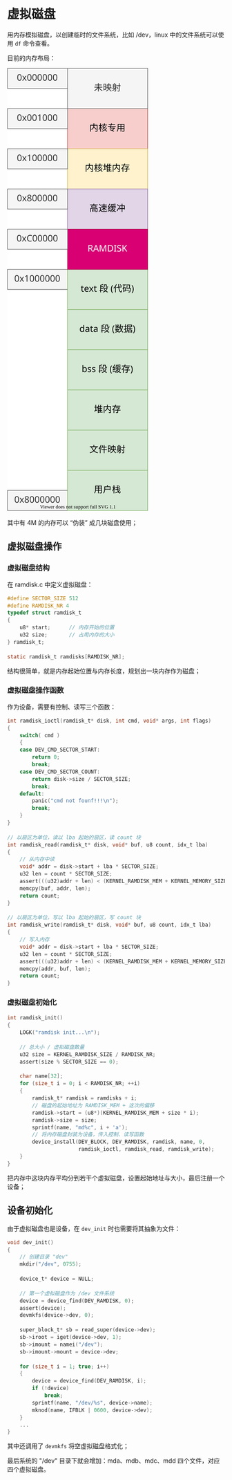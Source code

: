 # 虚拟磁盘

用内存模拟磁盘，以创建临时的文件系统，比如 /dev，linux 中的文件系统可以使用 `df` 命令查看。

目前的内存布局：

![](./pics/memory_map.drawio.svg)

其中有 4M 的内存可以 “伪装” 成几块磁盘使用；


## 虚拟磁盘操作

### 虚拟磁盘结构

在 ramdisk.c 中定义虚拟磁盘：

```c
#define SECTOR_SIZE 512
#define RAMDISK_NR 4
typedef struct ramdisk_t
{   
    u8* start;      // 内存开始的位置
    u32 size;       // 占用内存的大小
} ramdisk_t;

static ramdisk_t ramdisks[RAMDISK_NR];
```

结构很简单，就是内存起始位置与内存长度，规划出一块内存作为磁盘；

### 虚拟磁盘操作函数

作为设备，需要有控制、读写三个函数：

````c
int ramdisk_ioctl(ramdisk_t* disk, int cmd, void* args, int flags)
{
    switch( cmd )
    {
    case DEV_CMD_SECTOR_START:
        return 0;
        break;
    case DEV_CMD_SECTOR_COUNT:
        return disk->size / SECTOR_SIZE;
        break;
    default:
        panic("cmd not founf!!!\n");
        break;
    }
}

// 以扇区为单位，读以 lba 起始的扇区，读 count 块
int ramdisk_read(ramdisk_t* disk, void* buf, u8 count, idx_t lba)
{
    // 从内存中读
    void* addr = disk->start + lba * SECTOR_SIZE;
    u32 len = count * SECTOR_SIZE;
    assert(((u32)addr + len) < (KERNEL_RAMDISK_MEM + KERNEL_MEMORY_SIZE));
    memcpy(buf, addr, len);
    return count;
}

// 以扇区为单位，写以 lba 起始的扇区，写 count 块
int ramdisk_write(ramdisk_t* disk, void* buf, u8 count, idx_t lba)
{
    // 写入内存
    void* addr = disk->start + lba * SECTOR_SIZE;
    u32 len = count * SECTOR_SIZE;
    assert(((u32)addr + len) < (KERNEL_RAMDISK_MEM + KERNEL_MEMORY_SIZE));
    memcpy(addr, buf, len);
    return count;
}
````

### 虚拟磁盘初始化

````c
int ramdisk_init()
{
    LOGK("ramdisk init...\n");

    // 总大小 / 虚拟磁盘数量
    u32 size = KERNEL_RAMDISK_SIZE / RAMDISK_NR;
    assert(size % SECTOR_SIZE == 0);

    char name[32];
    for (size_t i = 0; i < RAMDISK_NR; ++i)
    {
        ramdisk_t* ramdisk = ramdisks + i;
        // 磁盘的起始地址为 RAMDISK_MEM + 这次的偏移
        ramdisk->start = (u8*)(KERNEL_RAMDISK_MEM + size * i);
        ramdisk->size = size;
        sprintf(name, "md%c", i + 'a');
        // 将内存磁盘封装为设备，传入控制、读写函数
        device_install(DEV_BLOCK, DEV_RAMDISK, ramdisk, name, 0,
                       ramdisk_ioctl, ramdisk_read, ramdisk_write);
    }
}
````

把内存中这块内存平均分到若干个虚拟磁盘，设置起始地址与大小，最后注册一个设备；


## 设备初始化

由于虚拟磁盘也是设备，在 `dev_init` 时也需要将其抽象为文件：

````c
void dev_init()
{
    // 创建目录 "dev"
    mkdir("/dev", 0755);

    device_t* device = NULL;

    // 第一个虚拟磁盘作为 /dev 文件系统
    device = device_find(DEV_RAMDISK, 0);
    assert(device);
    devmkfs(device->dev, 0);

    super_block_t* sb = read_super(device->dev);
    sb->iroot = iget(device->dev, 1);
    sb->imount = namei("/dev");
    sb->imount->mount = device->dev;

    for (size_t i = 1; true; i++)
    {
        device = device_find(DEV_RAMDISK, i);
        if (!device)
            break;
        sprintf(name, "/dev/%s", device->name);
        mknod(name, IFBLK | 0600, device->dev);
    }
    ...
}
````

其中还调用了 `devmkfs` 将空虚拟磁盘格式化；

最后系统的 "/dev" 目录下就会增加：mda、mdb、mdc、mdd 四个文件，对应四个虚拟磁盘。
